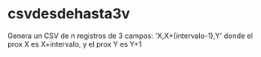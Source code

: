 # csvdesdehasta3v
Genera un CSV de n registros de 3 campos: 'X,X+(intervalo-1),Y' donde el prox X es X+intervalo, y el prox Y es Y+1

